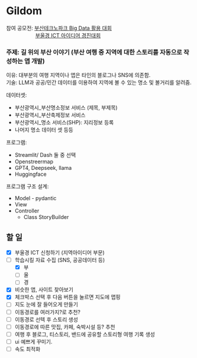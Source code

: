 # Gildom

참여 공모전: [부산테크노파크 Big Data 활용 대회](https://www.dxchallenge.co.kr/events/bigdataanalysis2025)  
&nbsp;&nbsp;&nbsp;&nbsp;&nbsp;&nbsp;&nbsp;&nbsp;&nbsp;&nbsp;&nbsp;&nbsp;&nbsp;&nbsp;&nbsp;&nbsp;&nbsp;&nbsp;&nbsp;&nbsp;[부울경 ICT 아이디어 경진대회](https://www.busan.go.kr/nbnews/1679766)

### 주제: 길 위의 부산 이야기 (부산 여행 중 지역에 대한 스토리를 자동으로 작성하는 앱 개발)
이유: 대부분의 여행 지역이나 앱은 타인의 블로그나 SNS에 의존함.   
기술: LLM과 공공/민간 데이터를 이용하여 지역에 볼 수 있는 명소 및 볼거리를 알려줌. 

      
데이터셋: 
  - 부산광역시_부산명소정보 서비스 (제목, 부제목)
  - 부산광역시_부산축제정보 서비스
  - 부산광역시_명소 서비스(SHP): 지리정보 등록
  - 나머지 명소 데이터 셋 등등
   
프로그램:
  - Streamlit/ Dash 둘 중 선택
  - Openstreermap
  - GPT4, Deepseek, llama
  - Huggingface
       
프로그램 구조 설계:
  - Model - pydantic
  - View
  - Controller
      - Class StoryBuilder
   

## 할 일
- [x] 부울경 ICT 신청하기 (지역아이디어 부문)
- [ ] 학습시킬 자료 수집 (SNS, 공공데이터 등)
  - [x] 부
  - [ ] 울
  - [ ] 경
- [x] 비슷한 앱, 사이트 찾아보기
- [x] 체크박스 선택 후 다음 버튼을 눌르면 지도에 맵핑
- [ ] 지도 눈에 잘 들어오게 만들기
- [ ] 이동경로를 여러가지?로 추천?
- [ ] 이동경로 선텍 후 스토리 생성
- [ ] 이동경로에 따른 맛집, 카페, 숙박시설 등? 추천
- [ ] 여행 후 블로그, 티스토리, 밴드에 공유할 스토리형 여행 기록 생성
- [ ] ui 예쁘게 꾸미기.
- [ ] 속도 최적화
